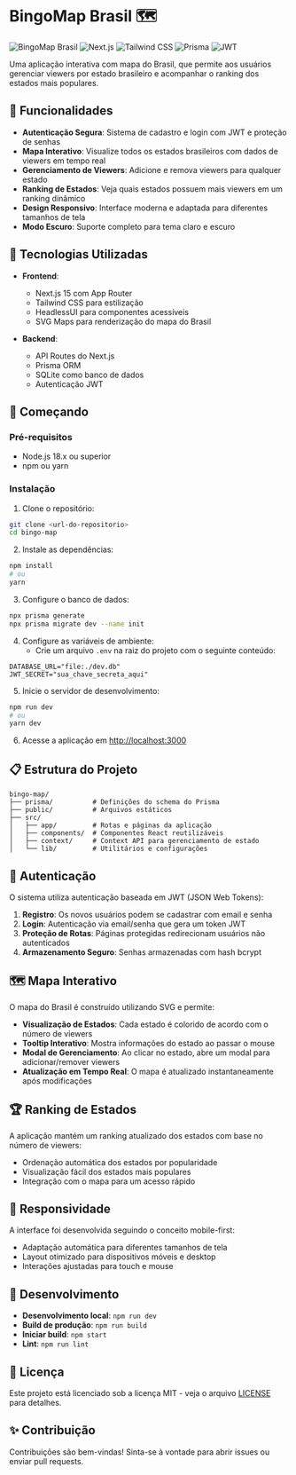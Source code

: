 # BingoMap Brasil 🗺️

![BingoMap Brasil](https://img.shields.io/badge/BingoMap-Brasil-green)
![Next.js](https://img.shields.io/badge/Next.js-15-blue)
![Tailwind CSS](https://img.shields.io/badge/Tailwind-CSS-38B2AC)
![Prisma](https://img.shields.io/badge/Prisma-ORM-2D3748)
![JWT](https://img.shields.io/badge/JWT-Auth-000000)

Uma aplicação interativa com mapa do Brasil, que permite aos usuários gerenciar viewers por estado brasileiro e acompanhar o ranking dos estados mais populares.

## 🌟 Funcionalidades

- **Autenticação Segura**: Sistema de cadastro e login com JWT e proteção de senhas
- **Mapa Interativo**: Visualize todos os estados brasileiros com dados de viewers em tempo real
- **Gerenciamento de Viewers**: Adicione e remova viewers para qualquer estado
- **Ranking de Estados**: Veja quais estados possuem mais viewers em um ranking dinâmico
- **Design Responsivo**: Interface moderna e adaptada para diferentes tamanhos de tela
- **Modo Escuro**: Suporte completo para tema claro e escuro

## 🔧 Tecnologias Utilizadas

- **Frontend**:
  - Next.js 15 com App Router
  - Tailwind CSS para estilização
  - HeadlessUI para componentes acessíveis
  - SVG Maps para renderização do mapa do Brasil

- **Backend**:
  - API Routes do Next.js
  - Prisma ORM
  - SQLite como banco de dados
  - Autenticação JWT

## 🚀 Começando

### Pré-requisitos

- Node.js 18.x ou superior
- npm ou yarn

### Instalação

1. Clone o repositório:
```bash
git clone <url-do-repositorio>
cd bingo-map
```

2. Instale as dependências:
```bash
npm install
# ou
yarn
```

3. Configure o banco de dados:
```bash
npx prisma generate
npx prisma migrate dev --name init
```

4. Configure as variáveis de ambiente:
   - Crie um arquivo `.env` na raiz do projeto com o seguinte conteúdo:
```
DATABASE_URL="file:./dev.db"
JWT_SECRET="sua_chave_secreta_aqui"
```

5. Inicie o servidor de desenvolvimento:
```bash
npm run dev
# ou
yarn dev
```

6. Acesse a aplicação em [http://localhost:3000](http://localhost:3000)

## 📋 Estrutura do Projeto

```
bingo-map/
├── prisma/          # Definições do schema do Prisma
├── public/          # Arquivos estáticos
├── src/
│   ├── app/         # Rotas e páginas da aplicação
│   ├── components/  # Componentes React reutilizáveis
│   ├── context/     # Context API para gerenciamento de estado
│   └── lib/         # Utilitários e configurações
```

## 🔐 Autenticação

O sistema utiliza autenticação baseada em JWT (JSON Web Tokens):

1. **Registro**: Os novos usuários podem se cadastrar com email e senha
2. **Login**: Autenticação via email/senha que gera um token JWT
3. **Proteção de Rotas**: Páginas protegidas redirecionam usuários não autenticados
4. **Armazenamento Seguro**: Senhas armazenadas com hash bcrypt

## 🗺️ Mapa Interativo

O mapa do Brasil é construído utilizando SVG e permite:

- **Visualização de Estados**: Cada estado é colorido de acordo com o número de viewers
- **Tooltip Interativo**: Mostra informações do estado ao passar o mouse
- **Modal de Gerenciamento**: Ao clicar no estado, abre um modal para adicionar/remover viewers
- **Atualização em Tempo Real**: O mapa é atualizado instantaneamente após modificações

## 🏆 Ranking de Estados

A aplicação mantém um ranking atualizado dos estados com base no número de viewers:

- Ordenação automática dos estados por popularidade
- Visualização fácil dos estados mais populares
- Integração com o mapa para um acesso rápido

## 📱 Responsividade

A interface foi desenvolvida seguindo o conceito mobile-first:

- Adaptação automática para diferentes tamanhos de tela
- Layout otimizado para dispositivos móveis e desktop
- Interações ajustadas para touch e mouse

## 🧪 Desenvolvimento

- **Desenvolvimento local**: `npm run dev`
- **Build de produção**: `npm run build`
- **Iniciar build**: `npm start`
- **Lint**: `npm run lint`

## 📜 Licença

Este projeto está licenciado sob a licença MIT - veja o arquivo [LICENSE](LICENSE) para detalhes.

## ✨ Contribuição

Contribuições são bem-vindas! Sinta-se à vontade para abrir issues ou enviar pull requests.

